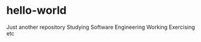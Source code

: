 # hello-world
Just another repository
Studying Software Engineering
  Working
     Exercising
       etc
